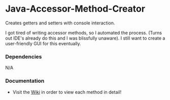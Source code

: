 # Java-Accessor-Method-Creator
Creates getters and setters with console interaction.

I got tired of writing accessor methods, so I automated the process. (Turns out IDE's already do this and I was blissfully unaware). I still want to create a user-friendly GUI for this eventually.

### Dependencies
N/A

### Documentation
* Visit the [Wiki](https://github.com/dwatring/Java-Accessor-Method-Creator/wiki) in order to view each method in detail! 
